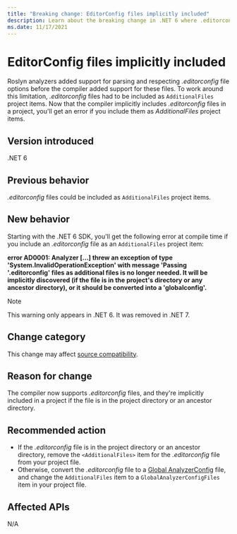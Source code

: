 ```yaml
---
title: "Breaking change: EditorConfig files implicitly included"
description: Learn about the breaking change in .NET 6 where .editorconfig files can no longer be AdditionalFiles items.
ms.date: 11/17/2021
---
```

# EditorConfig files implicitly included

Roslyn analyzers added support for parsing and respecting *.editorconfig* file options before the compiler added support for these files. To work around this limitation, *.editorconfig* files had to be included as `AdditionalFiles` project items. Now that the compiler implicitly includes *.editorconfig* files in a project, you'll get an error if you include them as *AdditionalFiles* project items.

## Version introduced

.NET 6

## Previous behavior

*.editorconfig* files could be included as `AdditionalFiles` project items.

## New behavior

Starting with the .NET 6 SDK, you'll get the following error at compile time if you include an *.editorconfig* file as an `AdditionalFiles` project item:

**error AD0001: Analyzer [...] threw an exception of type 'System.InvalidOperationException' with message 'Passing '.editorconfig' files as additional files is no longer needed. It will be implicitly discovered (if the file is in the project's directory or any ancestor directory), or it should be converted into a 'globalconfig'.**

> [!NOTE]
> This warning only appears in .NET 6. It was removed in .NET 7.

## Change category

This change may affect [source compatibility](../../categories.md#source-compatibility).

## Reason for change

The compiler now supports *.editorconfig* files, and they're implicitly included in a project if the file is in the project directory or an ancestor directory.

## Recommended action

- If the *.editorconfig* file is in the project directory or an ancestor directory, remove the `<AdditionalFiles>` item for the *.editorconfig* file from your project file.
- Otherwise, convert the *.editorconfig* file to a [Global AnalyzerConfig](../../../../fundamentals/code-analysis/configuration-files.md#global-analyzerconfig) file, and change the `AdditionalFiles` item to a `GlobalAnalyzerConfigFiles` item in your project file.

## Affected APIs

N/A

